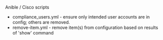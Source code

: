Anible / Cisco scripts

* compliance_users.yml - ensure only intended user accounts are in config; others are removed.
* remove-item.yml - remove item(s) from configuration based on results of 'show' command
